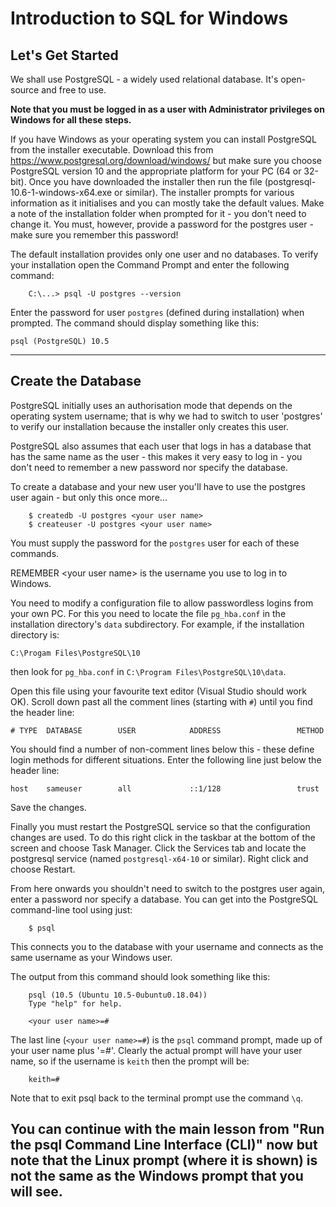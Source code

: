 # Introduction to SQL for Windows

## Let's Get Started
We shall use PostgreSQL - a widely used relational database. It's open-source and free to use.

**Note that you must be logged in as a user with Administrator privileges on Windows for all these steps.**

If you have Windows as your operating system you can install PostgreSQL from the installer executable. Download this from https://www.postgresql.org/download/windows/ but make sure you choose PostgreSQL version 10 and the appropriate platform for your PC (64 or 32-bit). Once you have downloaded the installer then run the file (postgresql-10.6-1-windows-x64.exe or similar). The installer prompts for various information as it initialises and you can mostly take the default values. Make a note of the installation folder when prompted for it - you don't need to change it. You must, however, provide a password for the postgres user - make sure you remember this password!

The default installation provides only one user and no databases. To verify your installation open the Command Prompt and enter the following command:
```
    C:\...> psql -U postgres --version
```
Enter the password for user `postgres` (defined during installation) when prompted. The command should display something like this:

    psql (PostgreSQL) 10.5

---
## Create the Database
PostgreSQL initially uses an authorisation mode that depends on the operating system username; that is why we had to switch to user 'postgres' to verify our installation because the installer only creates this user.

PostgreSQL also assumes that each user that logs in has a database that has the same name as the user - this makes it very easy to log in - you don't need to remember a new password nor specify the database.

To create a database and your new user you'll have to use the postgres user again - but only this once more...
```
    $ createdb -U postgres <your user name>
    $ createuser -U postgres <your user name>
```
You must supply the password for the `postgres` user for each of these commands.

REMEMBER &lt;your user name> is the username you use to log in to Windows.

You need to modify a configuration file to allow passwordless logins from your own PC. For this you need to locate the file `pg_hba.conf` in the installation directory's `data` subdirectory. For example, if the installation directory is:

    C:\Progam Files\PostgreSQL\10

then look for `pg_hba.conf` in `C:\Program Files\PostgreSQL\10\data`.

Open this file using your favourite text editor (Visual Studio should work OK). Scroll down past all the comment lines (starting with `#`) until you find the header line:

    # TYPE  DATABASE        USER            ADDRESS                 METHOD

You should find a number of non-comment lines below this - these define login methods for different situations. Enter the following line just below the header line:

    host    sameuser        all             ::1/128                 trust

Save the changes.

Finally you must restart the PostgreSQL service so that the configuration changes are used. To do this right click in the taskbar at the bottom of the screen and choose Task Manager. Click the Services tab and locate the postgresql service (named `postgresql-x64-10` or similar). Right click and choose Restart.

From here onwards you shouldn't need to switch to the postgres user again, enter a password nor specify a database. You can get into the PostgreSQL command-line tool using just:
```
    $ psql
```
This connects you to the database with your username and connects as the same username as your Windows user.

The output from this command should look something like this:
```
    psql (10.5 (Ubuntu 10.5-0ubuntu0.18.04))
    Type "help" for help.

    <your user name>=#
```
The last line (`<your user name>=#`) is the `psql` command prompt, made up of your user name plus '=#'. Clearly the actual prompt will have your user name, so if the username is `keith` then the prompt will be:
```
    keith=#
```
Note that to exit psql back to the terminal prompt use the command `\q`.

You can continue with the main lesson from **"Run the psql Command Line Interface (CLI)"** now but note that the Linux prompt (where it is shown) is not the same as the Windows prompt that you will see.
---
